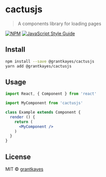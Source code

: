 # cactusjs

> A components library for loading pages

[![NPM](https://img.shields.io/npm/v/cactusjs.svg)](https://www.npmjs.com/package/cactusjs) [![JavaScript Style Guide](https://img.shields.io/badge/code_style-standard-brightgreen.svg)](https://standardjs.com)

## Install

```bash
npm install --save @grantkayes/cactusjs
yarn add @grantkayes/cactusjs
```

## Usage

```jsx
import React, { Component } from 'react'

import MyComponent from 'cactusjs'

class Example extends Component {
  render () {
    return (
      <MyComponent />
    )
  }
}
```

## License

MIT © [grantkayes](https://github.com/grantkayes)
